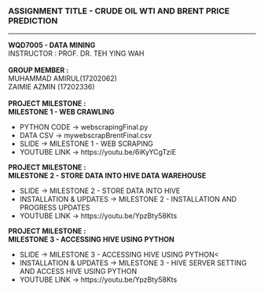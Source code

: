 <H3>ASSIGNMENT TITLE - CRUDE OIL WTI AND BRENT PRICE PREDICTION</H3>
<HR>
<B>WQD7005 - DATA MINING</B>
<BR>
INSTRUCTOR : PROF. DR. TEH YING WAH
<BR><BR>
<B>GROUP MEMBER :</B>
<BR>
MUHAMMAD AMIRUL(17202062)
<BR>
ZAIMIE AZMIN (17202336) 
<BR><BR>
<B>PROJECT MILESTONE :</B></BR>
<B>MILESTONE 1 - WEB CRAWLING</B>
  <ul>
  <li>PYTHON CODE -> webscrapingFinal.py</li>
  <li>DATA CSV -> mywebscrapBrentFinal.csv</li>
  <li>SLIDE -> MILESTONE 1 - WEB SCRAPING</li>
  <li>YOUTUBE LINK -> https://youtu.be/6iKyYCgTziE</li>
  </ul>
<B>PROJECT MILESTONE :</B></BR>
<B>MILESTONE 2 - STORE DATA INTO HIVE DATA WAREHOUSE</B>
  <ul>
  <li>SLIDE -> MILESTONE 2 - STORE DATA INTO HIVE</li>
  <li>INSTALLATION & UPDATES -> MILESTONE 2 - INSTALLATION AND PROGRESS UPDATES</li>
  <li>YOUTUBE LINK -> https://youtu.be/YpzBty58Kts</li>
  </ul>
  <B>PROJECT MILESTONE :</B></BR>
<B>MILESTONE 3 - ACCESSING HIVE USING PYTHON</B>
  <ul>
  <li>SLIDE -> MILESTONE 3 - ACCESSING HIVE USING PYTHON<</li>
  <li>INSTALLATION & UPDATES -> MILESTONE 3 - HIVE SERVER SETTING AND ACCESS HIVE USING PYTHON</li>
  <li>YOUTUBE LINK -> https://youtu.be/YpzBty58Kts</li>
  </ul>
  
  
  
